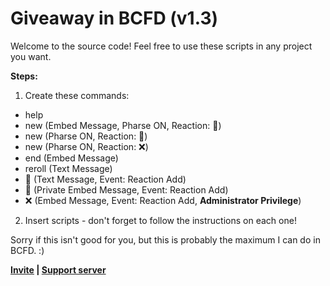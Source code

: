 # Giveaway in BCFD (v1.3)
Welcome to the source code! Feel free to use these scripts in any project you want.

__Steps:__
1. Create these commands:
- help
- new (Embed Message, Pharse ON, Reaction: 🎉)
- new (Pharse ON, Reaction: 👥)
- new (Pharse ON, Reaction: ❌)
- end (Embed Message)
- reroll (Text Message)
- 🎉 (Text Message, Event: Reaction Add)
- 👥 (Private Embed Message, Event: Reaction Add)
- ❌ (Embed Message, Event: Reaction Add, **Administrator Privilege**)

2. Insert scripts - don't forget to follow the instructions on each one!

Sorry if this isn't good for you, but this is probably the maximum I can do in BCFD. :)

**[Invite](https://discord.com/oauth2/authorize?client_id=1224630788444655666) | [Support server](https://discord.com/invite/tr55DGHEwN)**
